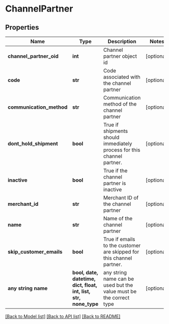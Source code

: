 # ChannelPartner


## Properties
Name | Type | Description | Notes
------------ | ------------- | ------------- | -------------
**channel_partner_oid** | **int** | Channel partner object id | [optional] 
**code** | **str** | Code associated with the channel partner | [optional] 
**communication_method** | **str** | Communication method of the channel partner | [optional] 
**dont_hold_shipment** | **bool** | True if shipments should immediately process for this channel partner. | [optional] 
**inactive** | **bool** | True if the channel partner is inactive | [optional] 
**merchant_id** | **str** | Merchant ID of the channel partner | [optional] 
**name** | **str** | Name of the channel partner | [optional] 
**skip_customer_emails** | **bool** | True if emails to the customer are skipped for this channel partner. | [optional] 
**any string name** | **bool, date, datetime, dict, float, int, list, str, none_type** | any string name can be used but the value must be the correct type | [optional]

[[Back to Model list]](../README.md#documentation-for-models) [[Back to API list]](../README.md#documentation-for-api-endpoints) [[Back to README]](../README.md)


